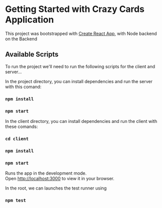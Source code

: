 # Getting Started with Crazy Cards Application

This project was bootstrapped with [Create React App](https://github.com/facebook/create-react-app),
with Node backend on the Backend

## Available Scripts

To run the project we'll need to run the following scripts for the client and server...

In the project directory, you can install dependencies and run the server with this comand:

### `npm install`
### `npm start`

In the client directory, you can install dependencies and run the client with these comands:

### `cd client` 
### `npm install`
### `npm start`

Runs the app in the development mode.\
Open [http://localhost:3000](http://localhost:3000) to view it in your browser.


In the root, we can launches the test runner using
### `npm test`